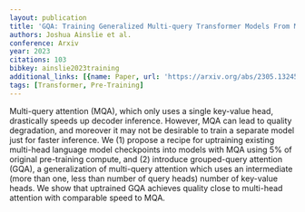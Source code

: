 ```yaml
---
layout: publication
title: 'GQA: Training Generalized Multi-query Transformer Models From Multi-head Checkpoints'
authors: Joshua Ainslie et al.
conference: Arxiv
year: 2023
citations: 103
bibkey: ainslie2023training
additional_links: [{name: Paper, url: 'https://arxiv.org/abs/2305.13245'}]
tags: [Transformer, Pre-Training]
---
```

Multi-query attention (MQA), which only uses a single key-value head,
drastically speeds up decoder inference. However, MQA can lead to quality
degradation, and moreover it may not be desirable to train a separate model
just for faster inference. We (1) propose a recipe for uptraining existing
multi-head language model checkpoints into models with MQA using 5% of original
pre-training compute, and (2) introduce grouped-query attention (GQA), a
generalization of multi-query attention which uses an intermediate (more than
one, less than number of query heads) number of key-value heads. We show that
uptrained GQA achieves quality close to multi-head attention with comparable
speed to MQA.